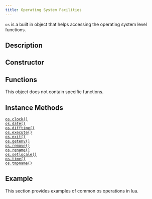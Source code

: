 ```yaml
---
title: Operating System Facilities
---
```


`os` is a built in object that helps accessing the operating system level functions.

## Description

## Constructor

## Functions

This object does not contain specific functions.

## Instance Methods
[`os.clock()`](#global-objects_os-method_clock)  
[`os.date()`](#global-objects_os-method_date)  
[`os.difftime()`](#global-objects_os-method_difftime)  
[`os.execute()`](#global-objects_os-method_execute)  
[`os.exit()`](#global-objects_os-method_exit)  
[`os.getenv()`](#global-objects_os-method_getenv)  
[`os.remove()`](#global-objects_os-method_remove)  
[`os.rename()`](#global-objects_os-method_rename)  
[`os.setlocale()`](#global-objects_os-method_setlocale)  
[`os.time()`](#global-objects_os-method_time)  
[`os.tmpname()`](#global-objects_os-method_tmpname)  

## Example
This section provides examples of common os operations in lua.